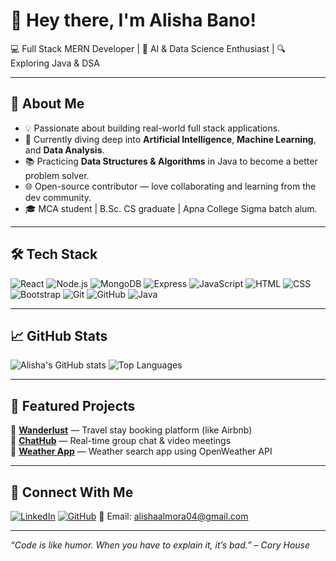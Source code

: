 # 👋 Hey there, I'm Alisha Bano!

💻 Full Stack MERN Developer | 🧠 AI & Data Science Enthusiast | 🔍 Exploring Java & DSA

---

## 🚀 About Me

- 💡 Passionate about building real-world full stack applications.
- 🧠 Currently diving deep into **Artificial Intelligence**, **Machine Learning**, and **Data Analysis**.
- 📚 Practicing **Data Structures & Algorithms** in Java to become a better problem solver.
- 🌐 Open-source contributor — love collaborating and learning from the dev community.
- 🎓 MCA student | B.Sc. CS graduate | Apna College Sigma batch alum.

---

## 🛠️ Tech Stack

![React](https://img.shields.io/badge/-React-black?logo=react)
![Node.js](https://img.shields.io/badge/-Node.js-green?logo=node.js)
![MongoDB](https://img.shields.io/badge/-MongoDB-brightgreen?logo=mongodb)
![Express](https://img.shields.io/badge/-Express.js-black)
![JavaScript](https://img.shields.io/badge/-JavaScript-yellow?logo=javascript)
![HTML](https://img.shields.io/badge/-HTML-orange?logo=html5)
![CSS](https://img.shields.io/badge/-CSS-blue?logo=css3)
![Bootstrap](https://img.shields.io/badge/-Bootstrap-purple?logo=bootstrap)
![Git](https://img.shields.io/badge/-Git-black?logo=git)
![GitHub](https://img.shields.io/badge/-GitHub-black?logo=github)
![Java](https://img.shields.io/badge/-Java-red?logo=java)


---

## 📈 GitHub Stats

![Alisha's GitHub stats](https://github-readme-stats.vercel.app/api?username=AlishaBano04&show_icons=true&theme=radical)
![Top Languages](https://github-readme-stats.vercel.app/api/top-langs/?username=AlishaBano04&layout=compact&theme=radical)

---

## 📌 Featured Projects

🔗 [**Wanderlust**](https://github.com/AlishaBano04/Wanderlust) — Travel stay booking platform (like Airbnb)  
🔗 [**ChatHub**](https://github.com/AlishaBano04/ChatHub) — Real-time group chat & video meetings  
🔗 [**Weather App**](https://github.com/AlishaBano04/WeatherApp) — Weather search app using OpenWeather API

---

## 🔗 Connect With Me

[![LinkedIn](https://img.shields.io/badge/LinkedIn-blue?style=flat&logo=linkedin)](https://www.linkedin.com/in/alisha-bano-3a03992b9)
[![GitHub](https://img.shields.io/badge/GitHub-black?style=flat&logo=github)](https://github.com/AlishaBano04)
📧 Email: alishaalmora04@gmail.com

---

_“Code is like humor. When you have to explain it, it’s bad.” – Cory House_
